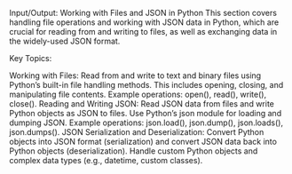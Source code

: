 Input/Output: Working with Files and JSON in Python
This section covers handling file operations and working with JSON data in Python, which are crucial for reading from and writing to files, as well as exchanging data in the widely-used JSON format.

Key Topics:

Working with Files: Read from and write to text and binary files using Python’s built-in file handling methods. This includes opening, closing, and manipulating file contents.
Example operations: open(), read(), write(), close().
Reading and Writing JSON: Read JSON data from files and write Python objects as JSON to files. Use Python’s json module for loading and dumping JSON.
Example operations: json.load(), json.dump(), json.loads(), json.dumps().
JSON Serialization and Deserialization: Convert Python objects into JSON format (serialization) and convert JSON data back into Python objects (deserialization). Handle custom Python objects and complex data types (e.g., datetime, custom classes).

